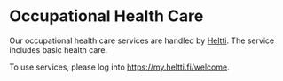 # Occupational Health Care

Our occupational health care services are handled by [Heltti](https://heltti.fi/). The service includes basic health care.

To use services, please log into https://my.heltti.fi/welcome.